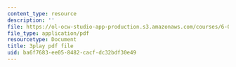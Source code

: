 ```yaml
---
content_type: resource
description: ''
file: https://ol-ocw-studio-app-production.s3.amazonaws.com/courses/6-006-introduction-to-algorithms-spring-2020/ba6f7683ee058482cacfdc32bdf30e49_oFVYVzlvk9c.pdf
file_type: application/pdf
resourcetype: Document
title: 3play pdf file
uid: ba6f7683-ee05-8482-cacf-dc32bdf30e49
---
```

